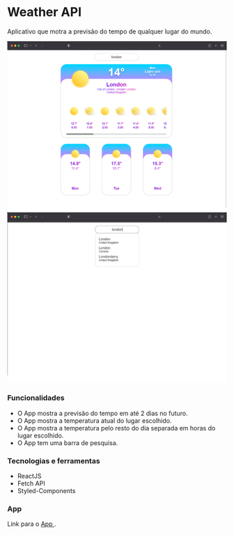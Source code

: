 # Weather API
Aplicativo que motra a previsão do tempo de qualquer lugar do mundo.

<img src="./1.png" />
<img src="./2.png" />


### Funcionalidades
<ul>
  <li> O App mostra a previsão do tempo em até 2 dias no futuro. </ li>
  <li> O App mostra a temperatura atual do lugar escolhido. </ li>
  <li> O App mostra a temperatura pelo resto do dia separada em horas do lugar escolhido. </ li>
  <li> O App tem uma barra de pesquisa. </ li>
</ul>

### Tecnologias e ferramentas
<ul>
  <li> ReactJS </ li>
  <li> Fetch API </ li>
  <li> Styled-Components </ li>
</ul>

### App
Link para o <a href="https://weather-api-phi-three.vercel.app/"> App </a>.


 
